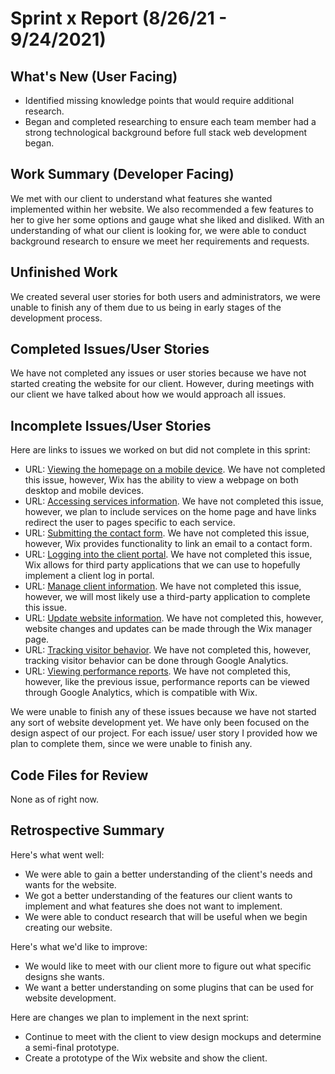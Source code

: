 # Sprint x Report (8/26/21 - 9/24/2021)

## What's New (User Facing)
 * Identified missing knowledge points that would require additional research.
 * Began and completed researching to ensure each team member had a strong technological background before full stack web development began.


## Work Summary (Developer Facing)
We met with our client to understand what features she wanted implemented within her website. We also recommended a few features to her to give her some options and gauge what she liked and disliked. With an understanding of what our client is looking for, we were able to conduct background research to ensure we meet her requirements and requests.

## Unfinished Work
We created several user stories for both users and administrators, we were unable to finish any of them due to us being in early stages of the development process.

## Completed Issues/User Stories
We have not completed any issues or user stories because we have not started creating the website for our client. However, during meetings with our client we have talked about how we would approach all issues.
 
 ## Incomplete Issues/User Stories
 Here are links to issues we worked on but did not complete in this sprint:
 
 * URL: [Viewing the homepage on a mobile device](https://github.com/aanthoonyy/ACME1-BC-fullStackApp/issues/2). We have not completed this issue, however, Wix has the ability to view a webpage on both desktop and mobile devices.
 * URL: [Accessing services information](https://github.com/aanthoonyy/ACME1-BC-fullStackApp/issues/3). We have not completed this issue, however, we plan to include services on the home page and have links redirect the user to pages specific to each service.
 * URL: [Submitting the contact form](https://github.com/aanthoonyy/ACME1-BC-fullStackApp/issues/4). We have not completed this issue, however, Wix provides functionality to link an email to a contact form.
 * URL: [Logging into the client portal](https://github.com/aanthoonyy/ACME1-BC-fullStackApp/issues/5). We have not completed this issue, Wix allows for third party applications that we can use to hopefully implement a client log in portal.
 * URL: [Manage client information](https://github.com/aanthoonyy/ACME1-BC-fullStackApp/issues/9). We have not completed this issue, however, we will most likely use a third-party application to complete this issue.
 * URL: [Update website information](https://github.com/aanthoonyy/ACME1-BC-fullStackApp/issues/8). We have not completed this, however, website changes and updates can be made through the Wix manager page.
 * URL: [Tracking visitor behavior](https://github.com/aanthoonyy/ACME1-BC-fullStackApp/issues/6). We have not completed this, however, tracking visitor behavior can be done through Google Analytics.
 * URL: [Viewing performance reports](https://github.com/aanthoonyy/ACME1-BC-fullStackApp/issues/7). We have not completed this, however, like the previous issue, performance reports can be viewed through Google Analytics, which is compatible with Wix.

We were unable to finish any of these issues because we have not started any sort of website development yet. We have only been focused on the design aspect of our project. For each issue/ user story I provided how we plan to complete them, since we were unable to finish any.

## Code Files for Review
None as of right now.
 
## Retrospective Summary
Here's what went well:
  * We were able to gain a better understanding of the client's needs and wants for the website.
  * We got a better understanding of the features our client wants to implement and what features she does not want to implement.
  * We were able to conduct research that will be useful when we begin creating our website.
 
Here's what we'd like to improve:
   * We would like to meet with our client more to figure out what specific designs she wants.
   * We want a better understanding on some plugins that can be used for website development.
  
Here are changes we plan to implement in the next sprint:
   * Continue to meet with the client to view design mockups and determine a semi-final prototype.
   * Create a prototype of the Wix website and show the client.
